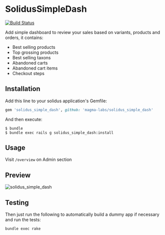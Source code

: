SolidusSimpleDash
=================
[![Build Status](https://travis-ci.org/magma-labs/solidus_simple_dash.svg?branch=master)](https://travis-ci.org/magma-labs/solidus_simple_dash)

Add simple dashboard to review your sales based on variants, products and orders, it contains:
- Best selling products
- Top grossing products
- Best selling taxons
- Abandoned carts
- Abandoned cart items
- Checkout steps

Installation
------------

Add this line to your solidus application's Gemfile:

```ruby
gem 'solidus_simple_dash', github: 'magma-labs/solidus_simple_dash'
```

And then execute:

```shell
$ bundle
$ bundle exec rails g solidus_simple_dash:install
```

Usage
-----

Visit ```/overview``` on Admin section

Preview
-------
![solidus_simple_dash](https://user-images.githubusercontent.com/957520/42961497-8d9762c2-8b54-11e8-8a7a-c67132c799fc.png)

Testing
-------

Then just run the following to automatically build a dummy app if necessary and
run the tests:

```shell
bundle exec rake
```
